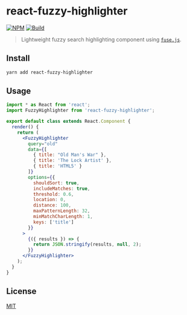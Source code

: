 # react-fuzzy-highlighter

[![NPM][npm]][npm-url]
[![Build][build]][build-badge]

> Lightweight fuzzy search highlighting component using [`fuse.js`](https://github.com/krisk/Fuse).

## Install

```bash
yarn add react-fuzzy-highlighter
```

## Usage

```jsx
import * as React from 'react';
import FuzzyHighlighter from 'react-fuzzy-highlighter';

export default class extends React.Component {
  render() {
    return (
      <FuzzyHighlighter
        query="old"
        data={[
          { title: "Old Man's War" },
          { title: 'The Lock Artist' },
          { title: 'HTML5' }
        ]}
        options={{
          shouldSort: true,
          includeMatches: true,
          threshold: 0.6,
          location: 0,
          distance: 100,
          maxPatternLength: 32,
          minMatchCharLength: 1,
          keys: ['title']
        }}
      >
        {({ results }) => {
          return JSON.stringify(results, null, 2);
        }}
      </FuzzyHighlighter>
    );
  }
}
```

## License

[MIT](LICENSE)

[npm]: https://img.shields.io/npm/v/react-fuzzy-highlighter.svg?color=blue
[npm-url]: https://npmjs.com/package/react-fuzzy-highlighter
[build]: https://travis-ci.com/metonym/react-fuzzy-highlighter.svg?branch=master
[build-badge]: https://travis-ci.com/metonym/react-fuzzy-highlighter
[codecov]: https://codecov.io/gh/metonym/react-fuzzy-highlighter
[codecov-shield]: https://img.shields.io/codecov/c/github/metonym/react-fuzzy-highlighter.svg

